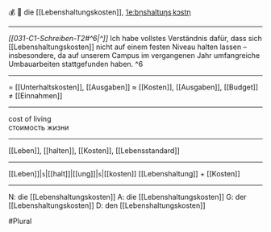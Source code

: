 💰 🔴 die [[Lebenshaltungskosten]], [ˈleːbn̩shaltʊŋsˌkɔstn̩](https://youglish.com/pronounce/Lebenshaltungskosten/german)

---
*[[031-C1-Schreiben-T2#^6|^]]* Ich habe vollstes Verständnis dafür, dass sich [[Lebenshaltungskosten]] nicht auf einem festen Niveau halten lassen – insbesondere, da auf unserem Campus im vergangenen Jahr umfangreiche Umbauarbeiten stattgefunden haben. ^6


---
= [[Unterhaltskosten]], [[Ausgaben]]
≈ [[Kosten]], [[Ausgaben]], [[Budget]]
≠ [[Einnahmen]]

---
cost of living  
стоимость жизни

---
[[Leben]], [[halten]], [[Kosten]], [[Lebensstandard]]

---
[[Leben]]|`s`|[[halt]]|[[ung]]|`s`|[[kosten]]
[[Lebenshaltung]] + [[Kosten]]


---
N: die [[Lebenshaltungskosten]]
A: die [[Lebenshaltungskosten]]
G: der [[Lebenshaltungskosten]]
D: den [[Lebenshaltungskosten]]

#Plural 